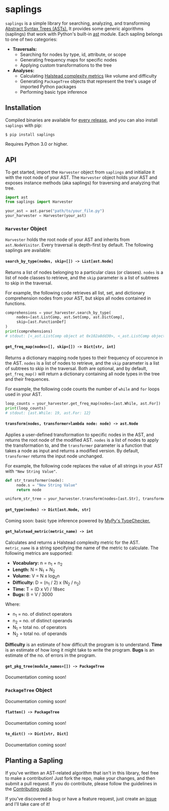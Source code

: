 # saplings

`saplings` is a simple library for searching, analyzing, and transforming [Abstract Syntax Trees (ASTs).](https://en.wikipedia.org/wiki/Abstract_syntax_tree) It provides some generic algorithms (saplings) that work with Python's built-in [ast](https://docs.python.org/3/library/ast.html) module. Each sapling belongs to one of two categories:
* __Traversals:__
  * Searching for nodes by type, id, attribute, or scope
  * Generating frequency maps for specific nodes
  * Applying custom transformations to the tree
* __Analyses:__
  * Calculating [Halstead complexity metrics](https://en.wikipedia.org/wiki/Halstead_complexity_measures) like volume and difficulty
  * Generating `PackageTree` objects that represent the tree's usage of imported Python packages
  * Performing basic type inference

## Installation

Compiled binaries are available for [every release](https://github.com/shobrook/saplings/releases), and you can also install `saplings` with pip:

`$ pip install saplings`

Requires Python 3.0 or higher.

## API

To get started, import the `Harvester` object from `saplings` and initialize it with the root node of your AST. The `Harvester` object holds your AST and exposes instance methods (aka saplings) for traversing and analyzing that tree.

```python
import ast
from saplings import Harvester

your_ast = ast.parse("path/to/your_file.py")
your_harvester = Harvester(your_ast)
```

### `Harvester` Object

`Harvester` holds the root node of your AST and inherits from `ast.NodeVisitor`. Every traversal is depth-first by default. The following saplings are available:

#### `search_by_type(nodes, skip=[]) -> List[ast.Node]`

Returns a list of nodes belonging to a particular class (or classes). `nodes` is a list of node classes to retrieve, and the `skip` parameter is a list of subtrees to skip in the traversal.

For example, the following code retrieves all list, set, and dictionary comprehension nodes from your AST, but skips all nodes contained in functions.

```python
comprehensions = your_harvester.search_by_type(
     nodes=[ast.ListComp, ast.SetComp, ast.DictComp],
     skip=[ast.FunctionDef]
)
print(comprehensions)
# stdout: [<_ast.ListComp object at 0x102a8dd30>, <_ast.ListComp object at 0x102b1a128>, <_ast.DictComp object at 0x102c2b142>]
```

#### `get_freq_map(nodes=[], skip=[]) -> Dict[str, int]`

Returns a dictionary mapping node types to their frequency of occurence in the AST. `nodes` is a list of nodes to retrieve, and the `skip` parameter is a list of subtrees to skip in the traversal. Both are optional, and by default, `get_freq_map()` will return a dictionary containing all node types in the tree and their frequences.

For example, the following code counts the number of `while` and `for` loops used in your AST.

```python
loop_counts = your_harvester.get_freq_map(nodes=[ast.While, ast.For])
print(loop_counts)
# stdout: {ast.While: 19, ast.For: 12}
```

#### `transform(nodes, transformer=lambda node: node) -> ast.Node`

Applies a user-defined transformation to specific nodes in the AST, and returns the root node of the modified AST. `nodes` is a list of nodes to apply the transformation to, and the `transformer` parameter is a function that takes a node as input and returns a modified version. By default, `transformer` returns the input node unchanged.

For example, the following code replaces the value of all strings in your AST with `"New String Value"`.

```python
def str_transformer(node):
     node.s = "New String Value"
     return node

uniform_str_tree = your_harvester.transform(nodes=[ast.Str], transformer=str_transformer)
```
<!--You can also chain these functions-->

#### `get_type(nodes) -> Dict[ast.Node, str]`

Coming soon: basic type inference powered by [MyPy's TypeChecker.](https://github.com/python/mypy/blob/master/mypy/checker.py)

#### `get_halstead_metric(metric_name) -> int`

Calculates and returns a Halstead complexity metric for the AST. `metric_name` is a string specifying the name of the metric to calculate. The following metrics are supported:
* __Vocabulary:__ n = n<sub>1</sub> + n<sub>2</sub>
* __Length:__ N = N<sub>1</sub> + N<sub>2</sub>
* __Volume:__ V = N x log<sub>2</sub>n
* __Difficulty:__ D = (n<sub>1</sub> / 2) x (N<sub>2</sub> / n<sub>2</sub>)
* __Time:__ T = (D x V) / 18sec
* __Bugs:__ B = V / 3000

Where:
* n<sub>1</sub> = no. of distinct operators
* n<sub>2</sub> = no. of distinct operands
* N<sub>1</sub> = total no. of operators
* N<sub>2</sub> = total no. of operands

__Difficulty__ is an estimate of how difficult the program is to understand. __Time__ is an estimate of how long it might take to write the program. __Bugs__ is an estimate of the no. of errors in the program.
<!--For example,--> 

#### `get_pkg_tree(module_names=[]) -> PackageTree`

Documentation coming soon!
<!--(See below for more details)-->

### `PackageTree` Object

Documentation coming soon!

#### `flatten() -> PackageTree`

Documentation coming soon!

#### `to_dict() -> Dict[str, Dict]`

Documentation coming soon!

## Planting a Sapling

If you've written an AST-related algorithm that isn't in this library, feel free to make a contribution! Just fork the repo, make your changes, and then submit a pull request. If you do contribute, please follow the guidelines in the [Contributing guide](https://github.com/alichtman/saplings/blob/master/CONTRIBUTING.md). <!--Give actual instructions for where in the file you should contribute-->

If you've discovered a bug or have a feature request, just create an [issue](https://github.com/shobrook/saplings/issues/new) and I'll take care of it!
